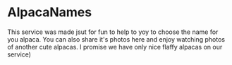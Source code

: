 # AlpacaNames

This service was made jsut for fun to help to yoy to choose the name for you alpaca. You can also share it's photos here and enjoy watching photos of another cute alpacas. I promise we have only nice flaffy alpacas on our service)